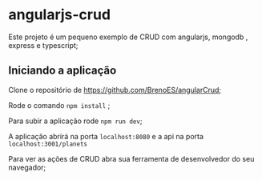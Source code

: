 # angularjs-crud

Este projeto é um pequeno exemplo de CRUD com angularjs, mongodb , express e typescript;

## Iniciando a aplicação

Clone o repositório de https://github.com/BrenoES/angularCrud;

Rode o comando `npm install` ;

Para subir a aplicação rode `npm run dev`;

A aplicação abrirá na porta `localhost:8080` e a api na porta `localhost:3001/planets`

Para ver as ações de CRUD abra sua ferramenta de desenvolvedor do seu navegador;

